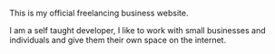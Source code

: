 This is my official freelancing business website.

I am a self taught developer, I like to work with small businesses and individuals and give them their own space on the internet.
